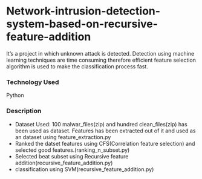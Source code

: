 # Network-intrusion-detection-system-based-on-recursive-feature-addition
It’s a project in which unknown attack is detected. Detection using machine learning techniques are time consuming therefore efficient feature selection algorithm is used to make the classification process fast.
### Technology Used
Python
### Description
- Dataset Used: 100 malwar_files(zip) and hundred clean_files(zip) has been used as dataset. Features has been extracted out of it and used as an dataset using feature_extraction.py
- Ranked the datset features using CFS(Correlation feature selection) and selected good features.(ranking_n_subset.py)
- Selected beat subset using Recursive feature addition(recursive_feature_addition.py)
- classification using SVM(recursive_feature_addition.py)

